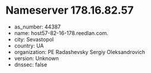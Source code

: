 # Nameserver 178.16.82.57

* as_number: 44387
* name: host57-82-16-178.reedlan.com.
* city: Sevastopol
* country: UA
* organization: PE Radashevsky Sergiy Oleksandrovich
* version: Unknown
* dnssec: false
